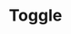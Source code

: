 ---
layout: pattern.njk
key: toggle-legacy_en
title: Toggle
parent: components-legacy_en
image: legacy/overview/toggle.webp
keywords: 
order: 310
---